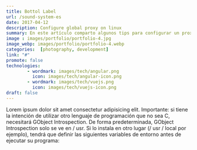 ```yaml
---
title: Bottol Label
url: /sound-system-es
date: 2017-04-12
description: Configure global proxy on linux
summary: En este artículo comparto algunos tips para configurar un proxy global en sistemas operativos GNU/Linux
image : images/portfolio/portfolio-4.jpg
image_webp: images/portfolio/portfolio-4.webp
categories:  [photography, development]
link: "#"
promote: false
technologies:
        - wordmark: images/tech/angular.png
          icon: images/tech/angular-icon.png
        - wordmark: images/tech/vuejs.png
          icon: images/tech/vuejs-icon.png
draft: false
---
```


Lorem ipsum dolor sit amet consectetur adipisicing elit. Importante: si tiene la intención de utilizar otro lenguaje de programación que no sea C, necesitará GObject Introspection. De forma predeterminada, GObject Introspection solo se ve en / usr. Si lo instala en otro lugar (/ usr / local por ejemplo), tendrá que definir las siguientes variables de entorno antes de ejecutar su programa:
